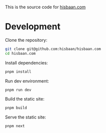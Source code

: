 This is the source code for [hisbaan.com](https://hisbaan.com)

# Development

Clone the repository:

```bash
git clone git@github.com:hisbaan/hisbaan.com
cd hisbaan.com
```

Install dependencies:

```bash
pnpm install
```

Run dev environment:

```bash
pnpm run dev
```

Build the static site:

```bash
pnpm build
```

Serve the static site:

```bash
pnpm next
```
